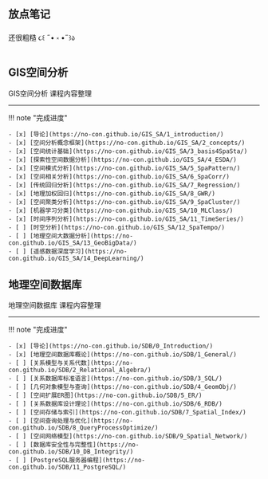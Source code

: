 ## 放点笔记

还很粗糙 ૮꒰ ˶• ༝ •˶꒱ა
   
    
    

## GIS空间分析

GIS空间分析 课程内容整理  

---

!!! note "完成进度"

    - [x] [导论](https://no-con.github.io/GIS_SA/1_introduction/)  
    - [x] [空间分析概念框架](https://no-con.github.io/GIS_SA/2_concepts/)  
    - [x] [空间统计基础](https://no-con.github.io/GIS_SA/3_basis4SpaSta/)  
    - [x] [探索性空间数据分析](https://no-con.github.io/GIS_SA/4_ESDA/)  
    - [x] [空间模式分析](https://no-con.github.io/GIS_SA/5_SpaPattern/)   
    - [x] [空间相关分析](https://no-con.github.io/GIS_SA/6_SpaCorr/)  
    - [x] [传统回归分析](https://no-con.github.io/GIS_SA/7_Regression/)  
    - [x] [地理加权回归](https://no-con.github.io/GIS_SA/8_GWR/)  
    - [x] [空间聚类分析](https://no-con.github.io/GIS_SA/9_SpaCluster/)  
    - [x] [机器学习分类](https://no-con.github.io/GIS_SA/10_MLClass/)  
    - [x] [时间序列分析](https://no-con.github.io/GIS_SA/11_TimeSeries/)  
    - [ ] [时空分析](https://no-con.github.io/GIS_SA/12_SpaTempo/)  
    - [ ] [地理空间大数据分析](https://no-con.github.io/GIS_SA/13_GeoBigData/)  
    - [ ] [遥感数据深度学习](https://no-con.github.io/GIS_SA/14_DeepLearning/)  

## 地理空间数据库

地理空间数据库 课程内容整理

---

!!! note "完成进度"

    - [x] [导论](https://no-con.github.io/SDB/0_Introduction/)   
    - [x] [地理空间数据库概论](https://no-con.github.io/SDB/1_General/)  
    - [ ] [关系模型与关系代数](https://no-con.github.io/SDB/2_Relational_Algebra/)  
    - [ ] [关系数据库标准语言](https://no-con.github.io/SDB/3_SQL/)  
    - [ ] [几何对象模型与查询](https://no-con.github.io/SDB/4_GeomObj/)  
    - [ ] [空间扩展ER图](https://no-con.github.io/SDB/5_ER/)  
    - [ ] [关系数据库设计理论](https://no-con.github.io/SDB/6_RDB/)  
    - [ ] [空间存储与索引](https://no-con.github.io/SDB/7_Spatial_Index/)  
    - [ ] [空间查询处理与优化](https://no-con.github.io/SDB/8_QueryProcessOptimize/)  
    - [ ] [空间网络模型](https://no-con.github.io/SDB/9_Spatial_Network/)  
    - [ ] [数据库安全性与完整性](https://no-con.github.io/SDB/10_DB_Integrity/)  
    - [ ] [PostgreSQL服务器编程](https://no-con.github.io/SDB/11_PostgreSQL/)  
